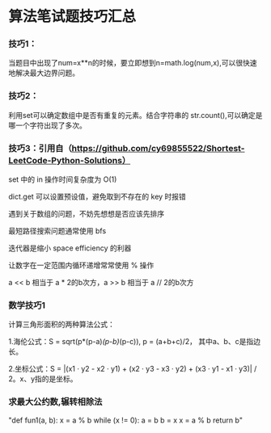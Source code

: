 # 算法笔试题技巧汇总

### 技巧1：
当题目中出现了num=x**n的时候，要立即想到n=math.log(num,x),可以很快速地解决最大边界问题。

### 技巧2：
利用set可以确定数组中是否有重复的元素。结合字符串的 str.count(),可以确定是哪一个字符出现了多次。

### 技巧3：引用自（https://github.com/cy69855522/Shortest-LeetCode-Python-Solutions）
set 中的 in 操作时间复杂度为 O(1)

dict.get 可以设置预设值，避免取到不存在的 key 时报错

遇到关于数组的问题，不妨先想想是否应该先排序

最短路径搜索问题通常使用 bfs

迭代器是缩小 space efficiency 的利器

让数字在一定范围内循环递增常常使用 % 操作

a << b 相当于 a * 2的b次方，a >> b 相当于 a // 2的b次方  


### 数学技巧1

计算三角形面积的两种算法公式：


1.海伦公式：S = sqrt(p*(p-a)*(p-b)*(p-c)), p = (a+b+c)/2， 其中a、b、c是指边长。
                    
2.坐标公式：S = |(x1 · y2 - x2 · y1) + (x2 · y3 - x3 · y2) + (x3 · y1 - x1 · y3)| / 2。x、y指的是坐标。

### 求最大公约数,辗转相除法

    
 "def fun1(a, b):
    x = a % b
    while (x != 0):
        a = b
        b = x
        x = a % b
    return b"
